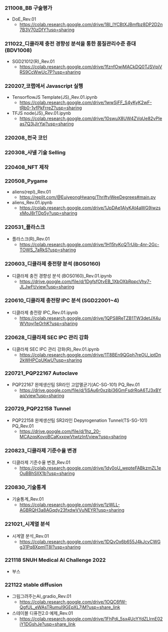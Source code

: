 ### 211008_BB 구술평가
- DoE_Rev.01
  - https://colab.research.google.com/drive/18I_lYCBtXJBmfbz8DP2D2n7B3V70zDfY?usp=sharing

### 211022_디클라제 충전 경향성 분석을 통한 품질관리수준 증대 (BDV1008)
- SGD21012(R)_Rev.01
  - https://colab.research.google.com/drive/1fznfOwjMACkDQ0TJSVpiVRS9CcWwUc7P?usp=sharing

### 220207_코랩에서 Javascript 실행
- TensorflowJS Template(JS)_Rev.01.ipynb
  - https://colab.research.google.com/drive/1wwSjFF_S4yKyK2wF-tRb0-1vfPkFrreZ?usp=sharing
- TFJS node(JS)_Rev.01.ipynb
  - https://colab.research.google.com/drive/10swuX8UW4ZVqUe82vPleas7Q3jJirYaj?usp=sharing

### 220208_천국 코인

### 220308_샤넬 기술 Selling

### 220408_NFT 제작

### 220508_Pygame
- aliens(repl)_Rev.01
  - https://replit.com/@EuiyeongHwang/ThriftyWeeDegrees#main.py
- aliens_Rev.01.ipynb
  - https://colab.research.google.com/drive/1JpDAe1AlyKAt4aWG9iwzsxMoJ8rTDp5y?usp=sharing

### 220531_플라스크
- 플라스크(R)_Rev.01
  - https://colab.research.google.com/drive/1H15tyKcQTrUib-4nr-2Gc-TOWS_7aRkS?usp=sharing

### 220603_디클라제 충전량 분석 (BOS0160)
- 디클라제 충전 경향성 분석 (BOS0160)_Rev.01.ipynb
  - https://drive.google.com/file/d/1DgfsfOtvEB_1XbOXbRppcVhy7-JLJwFt/view?usp=sharing

### 220610_디클라제 충전량 IPC 분석 (SGD22001~4)
- 디클라제 충전량 IPC_Rev.01.ipynb
  - https://colab.research.google.com/drive/1QPS8ReTZB1TW3detJX4uWVtoyj1eOrhK?usp=sharing

### 220628_디클라제 SEC IPC 관리 강화
- 디클라제 SEC IPC 관리 강화(R)_Rev.01.ipynb
  - https://colab.research.google.com/drive/1T8BEn9QGph7reOU_jptDn2kWHPCpUKwU?usp=sharing

### 220721_PQP22167 Autoclave
- PQP22167 완제생산팀 SR라인 고압멸균기(AC-SG-101) PQ_Rev.01
  - https://drive.google.com/file/d/1iSAu6r0xzjbl36GmFsdrRoA6TJ3xBYaq/view?usp=sharing

### 220729_PQP22158 Tunnel
- PQP22158 완제생산팀 SR2라인 Depyrogenation Tunnel(TS-SG-101) PQ_Rev.01
  - https://drive.google.com/file/d/1hz_20-MCAzqsKovoBCaKxxpwVtwtzInf/view?usp=sharing

### 220823_디클라제 기준수율 변경
- 디클라제 기준수율 변경_Rev.01
  - https://colab.research.google.com/drive/1dy0oU_wepteFABkzmZL1eOuBBhSlIX1b?usp=sharing

### 220830_기술통계
- 기술통계_Rev.01
  - https://colab.research.google.com/drive/1zWLL-AGBRQH3a8AGqdy23fxdwVVuNEYR?usp=sharing

### 221021_시계열 분석
- 시계열 분석_Rev.01
  - https://colab.research.google.com/drive/1DQvOx6b655J4kJcyCWGg31Pq8XpmIT8I?usp=sharing
  
### 221118 SNUH Medical AI Challenge 2022
- 부스

### 221122 stable diffusion
- 그림그려주는AI_gradio_Rev.01
  - https://colab.research.google.com/drive/1OQC6fW-QgfUL_eWAsTRumuI9GEpXL7jM?usp=share_link
- 스테이블 디퓨전2.0 예제_Rev.01
  - https://colab.research.google.com/drive/1FhPdj_5sx4UcYYdZLIrnE02iY1DGshJe?usp=share_link
